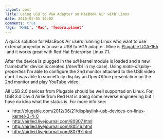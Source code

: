 ```yaml
---
layout: post
Title: Using USB to VGA Adapter on MacBook Air with Linux
date: 2015-05-05 14:02
comments: true
Tags: 'RHEL', 'Mac', 'fedora.planet'
---
```


A quick solution for MacBook Air users running Linux who want to
use external projector is to use a USB to VGA adapter. Mine is
<a href="http://www.amazon.com/gp/product/B004AIJE9G/ref=as_li_tl?ie=UTF8&camp=1789&creative=390957&creativeASIN=B004AIJE9G&linkCode=as2&tag=atodorovorg-20&linkId=74W7KWXBGC7SZ5QH">Plugable UGA-165</a><img src="http://ir-na.amazon-adsystem.com/e/ir?t=atodorovorg-20&l=as2&o=1&a=B004AIJE9G" width="1" height="1" border="0" alt="" style="border:none !important; margin:0px !important;" />
and it works great with Red Hat Enterprise Linux 7.1.

After the device is plugged in the *udl* kernel module is loaded
and a new framebuffer device is created (/dev/fb1 in my case). Using
*mate-display-properties* I'm able to configure the 2nd monitor attached
to the USB video card. I was able to succeffully display an OpenOffice
presentation on the 2nd monitor and play YouTube video.

All USB 2.0 devices from Plugable should be well supported on Linux.
For USB 3.0 David Airlie from Red Hat is doing some reverse engineering
but I have no idea what the status is. For more info see:

* <http://plugable.com/2012/06/21/displaylink-usb-devices-on-linux-kernel-3-4-0>
* <http://airlied.livejournal.com/80307.html>
* <http://airlied.livejournal.com/80516.html>
* <http://airlied.livejournal.com/80797.html>
